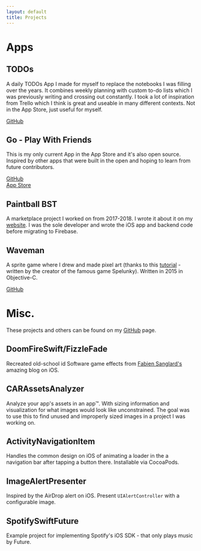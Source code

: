 ```yaml
---
layout: default
title: Projects
---
```


# Apps

## TODOs

A daily TODOs App I made for myself to replace the notebooks I was filling over the years. It combines weekly planning with custom to-do lists which I was previously writing and crossing out constantly. I took a lot of inspiration from Trello which I think is great and useable in many different contexts.  Not in the App Store, just useful for myself.

[GitHub](https://github.com/longhorn499/TODOs)

## Go - Play With Friends

This is my only current App in the App Store and it's also open source. Inspired by other apps that were built in the open and hoping to learn from future contributors.

[GitHub](https://github.com/longhorn499/Go-iOS)    
[App Store](https://apps.apple.com/us/app/go-play-with-friends/id1472121646)

## Paintball BST

A marketplace project I worked on from 2017-2018. I wrote it about it on my [website](/2018/11/11/sunsetting-iOS-side-project.html). I was the sole developer and wrote the iOS app and backend code before migrating to Firebase.


## Waveman

A sprite game where I drew and made pixel art (thanks to this [tutorial](https://makegames.tumblr.com/post/42648699708/pixel-art-tutorial) - written by the creator of the famous game Spelunky). Written in 2015 in Objective-C.

[GitHub](https://github.com/longhorn499/Waveman)

# Misc.

These projects and others can be found on my [GitHub](https://github.com/longhorn499) page.

## DoomFireSwift/FizzleFade

Recreated old-school id Software game effects from [Fabien Sanglard's](http://fabiensanglard.net) amazing blog on iOS.


## CARAssetsAnalyzer

Analyze your app's assets in an app™️. With sizing information and visualization for what images would look like unconstrained. The goal was to use this to find unused and improperly sized images in a project I was working on.

## ActivityNavigationItem

Handles the common design on iOS of animating a loader in the a navigation bar after tapping a button there. Installable via CocoaPods.

## ImageAlertPresenter

Inspired by the AirDrop alert on iOS. Present `UIAlertController` with a configurable image.

## SpotifySwiftFuture

Example project for implementing Spotify's iOS SDK - that only plays music by Future.
